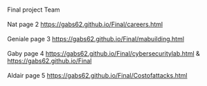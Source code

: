 <br>Final project Team<br>
<br>Nat page 2 https://gabs62.github.io/Final/careers.html<br>
<br>Geniale page 3 https://gabs62.github.io/Final/mabuilding.html<br>
<br>Gaby page 4 https://gabs62.github.io/Final/cybersecuritylab.html & https://gabs62.github.io/Final <br>
<br>Aldair page 5 https://gabs62.github.io/Final/Costofattacks.html <br>

